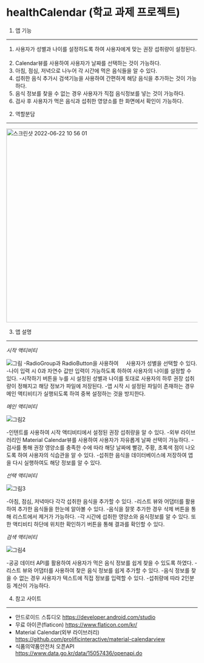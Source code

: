# healthCalendar (학교 과제 프로젝트)

1. 앱 기능
---------------


1) 사용자가 성별과 나이를 설정하도록 하여 사용자에게 맞는 권장 섭취량이 설정된다.
 
2) Calendar뷰를 사용하여 사용자가 날짜를 선택하는 것이 가능하다.
 
3) 아침, 점심, 저녁으로 나누어 각 시간에 먹은 음식들을 알 수 있다.
 
4) 섭취한 음식 추가시 검색기능을 사용하여 간편하게 해당 음식을 추가하는 것이 가능하다.
 
5) 음식 정보를 찾을 수 없는 경우 사용자가 직접 음식정보를 넣는 것이 가능하다.
 
6) 검사 후 사용자가 먹은 음식과 섭취한 영양소를 한 화면에서 확인이 가능하다.


2. 역할분담
----------------------------



<img width="511" alt="스크린샷 2022-06-22 10 56 01" src="https://user-images.githubusercontent.com/87348209/174926726-abba2147-4d19-468a-bad6-c051bff0ee94.png">



3. 앱 설명
-------------------
*시작 액티비티*

![그림](https://user-images.githubusercontent.com/87348209/174927054-77549e57-2262-4210-be4a-53e008012557.png)
-RadioGroup과 RadioButton을 사용하여     사용자가 성별을 선택할 수 있다.
-나이 입력 시 0과 자연수 값만 입력이 가능하도록 하하여 사용자의 나이를 설정할 수 있다.
-시작하기 버튼을 누를 시 설정된 성별과 나이를 토대로 사용자의 하루 권장 섭취량이 정해지고 해당 정보가 파일에 저장된다.
-앱 시작 시 설정된 파일이 존재하는 경우 메인 액티비티가 실행되도록 하여 중복 설정하는 것을 방지한다.

*메인 액티비티*

![그림2](https://user-images.githubusercontent.com/87348209/174927120-7f1185df-220f-49b1-aa25-82d93589318b.png)

-인텐트를 사용하여 시작 액티비티에서 설정된 권장 섭취량을 알 수 있다.
-외부 라이브러리인 Material Calendar뷰를 사용하여 사용자가 자유롭게 날짜 선택이 가능하다.
-검사를 통해 권장 영양소를 충족한 수에 따라 해당 날짜에 빨강, 주황, 초록색 점이 나오도록 하여 사용자의 식습관을 알 수 있다.
-섭취한 음식을 데이터베이스에 저장하여 앱을 다시 실행하여도 해당 정보를 알 수 있다.  

*선택 액티비티*


![그림3](https://user-images.githubusercontent.com/87348209/174927188-b33f110d-90e3-47d4-a523-de34da1671ee.png)

-아침, 점심, 저녁마다 각각 섭취한 음식을 추가할 수 있다.
-리스트 뷰와 어댑터를 활용하여 추가한 음식들을 한눈에 알아볼 수 있다.
-음식을 잘못 추가한 경우 삭제 버튼을 통해 리스트에서 제거가 가능하다.
-각 시간에 섭취한 영양소와 음식정보를 알 수 있다. 또한 액티비티 하단에 위치한 확인하기 버튼을 통해 결과를 확인할 수 있다.

*검색 액티비티*

![그림4](https://user-images.githubusercontent.com/87348209/174927215-cd7150af-0708-4199-a169-5b2a159e99f7.png)

-공공 데이터 API를 활용하여 사용자가 먹은 음식 정보를 쉽게 찾을 수 있도록 하였다.
-리스트 뷰와 어댑터를 사용하여 찾은 음식 정보를 쉽게 추가할 수 있다.
-음식 정보를 찾을 수 없는 경우 사용자가 텍스트에 직접 정보를 입력할 수 있다.
-섭취량에 따라 2인분 등 계산이 가능하다.

4. 참고 사이트
-----------------
- 안드로이드 스튜디오
https://developer.android.com/studio
- 무료 아이콘(flaticon)
https://www.flaticon.com/kr/
- Material Calendar(외부 라이브러리)
https://github.com/prolificinteractive/material-calendarview
- 식품의약품안전처 오픈API
https://www.data.go.kr/data/15057436/openapi.do

